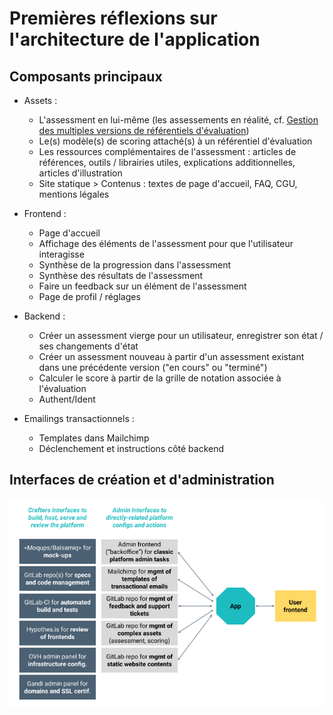# Premières réflexions sur l'architecture de l'application

## Composants principaux

- Assets :
  - L'assessment en lui-même (les assessements en réalité, cf. [Gestion des multiples versions de référentiels d'évaluation](./multiple_versions.md))
  - Le(s) modèle(s) de scoring attaché(s) à un référentiel d'évaluation
  - Les ressources complémentaires de l'assessment : articles de références, outils / librairies utiles, explications additionnelles, articles d'illustration
  - Site statique > Contenus : textes de page d'accueil, FAQ, CGU, mentions légales

- Frontend :
  - Page d'accueil
  - Affichage des éléments de l'assessment pour que l'utilisateur interagisse
  - Synthèse de la progression dans l'assessment
  - Synthèse des résultats de l'assessment
  - Faire un feedback sur un élément de l'assessment
  - Page de profil / réglages

- Backend :
  - Créer un assessment vierge pour un utilisateur, enregistrer son état / ses changements d'état
  - Créer un assessment nouveau à partir d'un assessment existant dans une précédente version ("en cours" ou "terminé")
  - Calculer le score à partir de la grille de notation associée à l'évaluation
  - Authent/Ident

- Emailings transactionnels :
  - Templates dans Mailchimp
  - Déclenchement et instructions côté backend

## Interfaces de création et d'administration

![Crafters and admin interfaces](./img/crafters_admin_interfaces.png)
